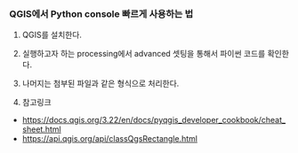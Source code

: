 
### QGIS에서 Python console 빠르게 사용하는 법

1. QGIS를 설치한다.

2. 실행하고자 하는 processing에서 advanced 셋팅을 통해서 파이썬 코드를 확인한다.

3. 나머지는 첨부된 파일과 같은 형식으로 처리한다. 

4. 참고링크
 - https://docs.qgis.org/3.22/en/docs/pyqgis_developer_cookbook/cheat_sheet.html
 - https://api.qgis.org/api/classQgsRectangle.html
